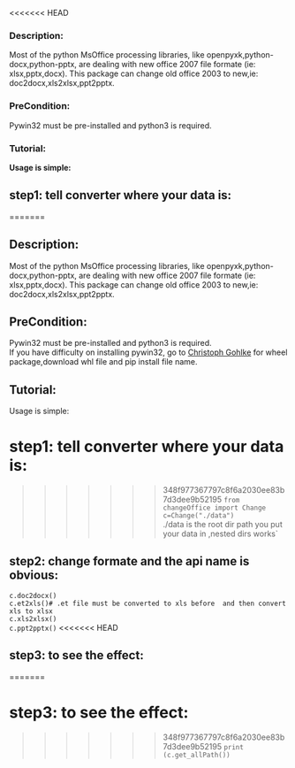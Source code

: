 <<<<<<< HEAD
### Description:
Most of the python MsOffice processing libraries, like openpyxk,python-docx,python-pptx,  are dealing with new office 2007 file formate (ie: xlsx,pptx,docx). This package can change old office 2003 to new,ie: doc2docx,xls2xlsx,ppt2pptx.
### PreCondition:
Pywin32 must be pre-installed and python3 is required.
### Tutorial:
**Usage is simple:**
## step1: tell converter where your data is: 
=======
## Description:
Most of the python MsOffice processing libraries, like openpyxk,python-docx,python-pptx,  are dealing with new office 2007 file formate (ie: xlsx,pptx,docx). This package can change old office 2003 to new,ie: doc2docx,xls2xlsx,ppt2pptx.
## PreCondition:
Pywin32 must be pre-installed and python3 is required.  
If you have difficulty on installing pywin32, go to [Christoph Gohlke](http://www.lfd.uci.edu/~gohlke/pythonlibs/) for wheel package,download whl file and pip install file name.
## Tutorial:
Usage is simple:
# step1: tell converter where your data is: 
>>>>>>> 348f977367797c8f6a2030ee83b7d3dee9b52195
`from changeOffice import Change`    
`c=Change("./data")`  
./data  is the root dir path you put your data in ,nested dirs works`
## step2: change formate and the api name is obvious:
`c.doc2docx()`   
`c.et2xls()# .et file must be converted to xls before  and then convert xls to xlsx`   
`c.xls2xlsx()`    
`c.ppt2pptx()`
<<<<<<< HEAD
## step3: to see the effect:
=======
# step3: to see the effect:
>>>>>>> 348f977367797c8f6a2030ee83b7d3dee9b52195
`print (c.get_allPath())`

